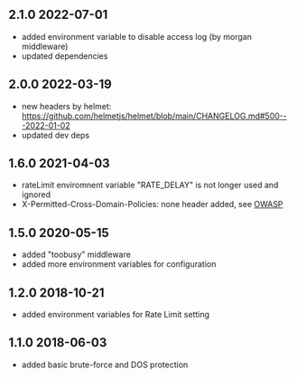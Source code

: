 ## 2.1.0 2022-07-01
* added environment variable to disable access log (by morgan middleware)
* updated dependencies

## 2.0.0 2022-03-19
* new headers by helmet: https://github.com/helmetjs/helmet/blob/main/CHANGELOG.md#500---2022-01-02
* updated dev deps

## 1.6.0 2021-04-03
* rateLimit enviromnent variable "RATE_DELAY" is not longer used and ignored
* X-Permitted-Cross-Domain-Policies: none header added, see [OWASP](https://owasp.org/www-project-secure-headers/#x-permitted-cross-domain-policies)

## 1.5.0 2020-05-15
* added "toobusy" middleware
* added more environment variables for configuration

## 1.2.0 2018-10-21
* added environment variables for Rate Limit setting

## 1.1.0 2018-06-03
* added basic brute-force and DOS protection
